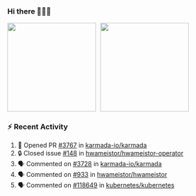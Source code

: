 ### Hi there 👋👋👋

<div style="display: flex; gap: 10px;">
  <img height="200px" src="https://github-readme-stats.vercel.app/api?username=Vacant2333&show_icons=true&theme=flag-india&count_private=true&hide_rank=true&include_all_commits=true">
  <img height="200px" src="https://github-readme-stats.vercel.app/api/top-langs/?username=Vacant2333&layout=donut">
</div>

### :zap: Recent Activity

<!--START_SECTION:activity-->
1. 💪 Opened PR [#3767](https://github.com/karmada-io/karmada/pull/3767) in [karmada-io/karmada](https://github.com/karmada-io/karmada)
2. 🔒 Closed issue [#148](https://github.com/hwameistor/hwameistor-operator/issues/148) in [hwameistor/hwameistor-operator](https://github.com/hwameistor/hwameistor-operator)
3. 🗣 Commented on [#3728](https://github.com/karmada-io/karmada/issues/3728) in [karmada-io/karmada](https://github.com/karmada-io/karmada)
4. 🗣 Commented on [#933](https://github.com/hwameistor/hwameistor/issues/933) in [hwameistor/hwameistor](https://github.com/hwameistor/hwameistor)
5. 🗣 Commented on [#118649](https://github.com/kubernetes/kubernetes/issues/118649) in [kubernetes/kubernetes](https://github.com/kubernetes/kubernetes)
<!--END_SECTION:activity-->

